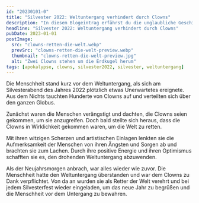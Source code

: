 ```yaml
---
id: "20230101-0"
title: "Silvester 2022: Weltuntergang verhindert durch Clowns"
description: "In diesem Blogeintrag erfährst du die unglaubliche Geschichte, wie eine Gruppe von Clowns die Apokalypse verhindert hat. Lese jetzt weiter."
headline: "Silvester 2022: Weltuntergang verhindert durch Clowns"
pubDate: 2023-01-01
postImage:
  src: "clowns-retten-die-welt.webp"
  prevSrc: "clowns-retten-die-welt-preview.webp"
  thumbnail: "clowns-retten-die-welt-preview.jpg"
  alt: "Zwei Clowns stehen um die Erdkugel herum"
tags: [apokalypse, clowns, silvester2022, silvester, weltuntergang]
---
```


Die Menschheit stand kurz vor dem Weltuntergang, als sich am Silvesterabend des Jahres 2022 plötzlich etwas Unerwartetes ereignete. Aus dem Nichts tauchten Hunderte von Clowns auf und verteilten sich über den ganzen Globus.

Zunächst waren die Menschen verängstigt und dachten, die Clowns seien gekommen, um sie anzugreifen. Doch bald stellte sich heraus, dass die Clowns in Wirklichkeit gekommen waren, um die Welt zu retten.

Mit ihren witzigen Scherzen und artistischen Einlagen lenkten sie die Aufmerksamkeit der Menschen von ihren Ängsten und Sorgen ab und brachten sie zum Lachen. Durch ihre positive Energie und ihren Optimismus schafften sie es, den drohenden Weltuntergang abzuwenden.

Als der Neujahrsmorgen anbrach, war alles wieder wie zuvor. Die Menschheit hatte den Weltuntergang überstanden und war dem Clowns zu Dank verpflichtet. Von da an wurden sie als Retter der Welt verehrt und bei jedem Silvesterfest wieder eingeladen, um das neue Jahr zu begrüßen und die Menschheit vor dem Untergang zu bewahren.
